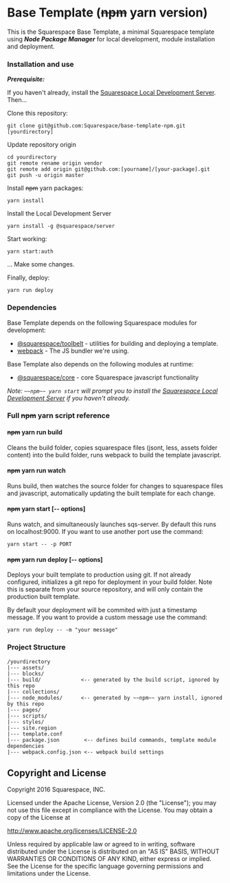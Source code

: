 # Base Template (~~npm~~ yarn version)

This is the Squarespace Base Template, a minimal Squarespace template using **_Node Package Manager_** for local development, module installation and deployment.

### Installation and use

***Prerequisite:***

If you haven't already, install the [Squarespace Local Development Server](http://developers.squarespace.com/local-development). Then...

Clone this repository:

```
git clone git@github.com:Squarespace/base-template-npm.git [yourdirectory]
```

Update repository origin

```
cd yourdirectory
git remote rename origin vendor
git remote add origin git@github.com:[yourname]/[your-package].git
git push -u origin master
```

Install ~~npm~~ yarn packages:

```
yarn install
```

Install the Local Development Server

```
yarn install -g @squarespace/server
```

Start working:

```
yarn start:auth
```

... Make some changes.

Finally, deploy:

```
yarn run deploy
```

### Dependencies

Base Template depends on the following Squarespace modules for development:

* [@squarespace/toolbelt](https://github.com/Squarespace/squarespace-toolbelt) - utilities for building and deploying a template.
* [webpack](https://webpack.github.io/) - The JS bundler we're using.

Base Template also depends on the following modules at runtime:

* [@squarespace/core](https://github.com/Squarespace/squarespace-core) - core Squarespace javascript functionality

*Note: `~~npm~~ yarn start` will prompt you to install the [Squarespace Local Development Server](developers.squarespace.com/local-development) if you haven't already.*


### Full ~~npm~~ yarn script reference


#### ~~npm~~ yarn run build

Cleans the build folder, copies squarespace files (jsont, less, assets folder content) into the build folder, runs webpack to build the template javascript.

#### ~~npm~~ yarn run watch

Runs build, then watches the source folder for changes to squarespace files and javascript, automatically updating the built template for each change.

#### ~~npm~~ yarn start [-- options]

Runs watch, and simultaneously launches sqs-server. By default this runs on localhost:9000. If you want to use another port use the command:

```
yarn start -- -p PORT
```

#### ~~npm~~ yarn run deploy [-- options]

Deploys your built template to production using git. If not already configured, initializes a git repo for deployment in your build folder. Note this is separate from your source repository, and will only contain the production built template.

By default your deployment will be commited with just a timestamp message. If you want to provide a custom message use the command:

```
yarn run deploy -- -m "your message"
```

### Project Structure

    /yourdirectory
    |--- assets/
    |--- blocks/
    |--- build/             <-- generated by the build script, ignored by this repo
    |--- collections/
    |--- node_modules/      <-- generated by ~~npm~~ yarn install, ignored by this repo
    |--- pages/
    |--- scripts/
    |--- styles/
    |--- site.region
    |--- template.conf
    |--- package.json        <-- defines build commands, template module dependencies
    |--- webpack.config.json <-- webpack build settings

## Copyright and License

Copyright 2016 Squarespace, INC.

Licensed under the Apache License, Version 2.0 (the "License");
you may not use this file except in compliance with the License.
You may obtain a copy of the License at

   http://www.apache.org/licenses/LICENSE-2.0

Unless required by applicable law or agreed to in writing, software
distributed under the License is distributed on an "AS IS" BASIS,
WITHOUT WARRANTIES OR CONDITIONS OF ANY KIND, either express or implied.
See the License for the specific language governing permissions and
limitations under the License.

